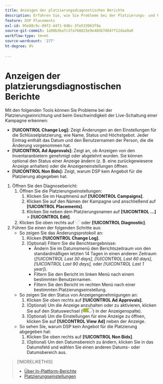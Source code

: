```yaml
---
title: Anzeigen der platzierungsdiagnostischen Berichte
description: Erfahren Sie, wie Sie Probleme bei der Platzierungs- und Platzierungseinrichtung diagnostizieren können.
feature: DSP Placements
exl-id: 95e88c9c-09f2-44f1-9d6c-3fe533963f9a
source-git-commit: 1a98b3ba7c37a768825e9e48db7d847f12daa9a0
workflow-type: tm+mt
source-wordcount: '277'
ht-degree: 0%

---
```


# Anzeigen der platzierungsdiagnostischen Berichte

<!-- Does this really belong in the Campaign Management > Reports section or in the Placements section? -->

Mit den folgenden Tools können Sie Probleme bei der Platzierungseinrichtung und beim Geschwindigkeit der Live-Schaltung einer Kampagne erkennen:

* **[!UICONTROL Change Log]:** Zeigt Änderungen an den Einstellungen für die Schlüsselplatzierung, wie Name, Status und Höchstgebot. Jeder Eintrag enthält das Datum und den Benutzernamen der Person, die die Änderung vorgenommen hat.
* **[!UICONTROL Ad Approvals]:** Zeigt an, ob Anzeigen von den Inventaranbietern genehmigt oder abgelehnt wurden. Sie können optional den Status einer Anzeige ändern (z. B. eine zurückgewiesene Anzeige anhalten) oder die Anzeigeneinstellungen öffnen.
* **[!UICONTROL Non Bids]:** Zeigt, warum DSP kein Angebot für die Platzierung abgegeben hat.

1. Öffnen Sie den Diagnosebericht:
   1. Öffnen Sie die Platzierungseinstellungen:
      1. Klicken Sie im Hauptmenü auf **[!UICONTROL Campaigns]**.
      1. Klicken Sie auf den Namen der Kampagne und anschließend auf **[!UICONTROL Placements]**.
      1. Klicken Sie neben dem Platzierungsnamen auf  **[!UICONTROL ...]** > **[!UICONTROL Edit]**.
   1. Klicken Sie oben rechts auf ![Placement-Diagnose](/help/dsp/assets/placement-diagnostics.png) oder **[!UICONTROL Diagnostic]**.
1. Führen Sie einen der folgenden Schritte aus:
   * So zeigen Sie das Änderungsprotokoll an:
      1. Klicken **[!UICONTROL Change Log]**.
      1. (Optional) Filtern Sie die Berichtsergebnisse:
         * Ändern Sie im Datumsmenü den Berichtszeitraum von den standardmäßigen letzten 14 Tagen in einen anderen Zeitraum (*[!UICONTROL Last 30 days],* *[!UICONTROL Last 60 days],* *[!UICONTROL Last 90 days],* oder *[!UICONTROL Last 1 year]*).
         * Filtern Sie den Bericht im linken Menü nach einem bestimmten Benutzernamen.
         * Filtern Sie den Bericht im rechten Menü nach einer bestimmten Platzierungseinstellung.
   * So zeigen Sie den Status von Anzeigengenehmigungen an:
      1. Klicken Sie oben rechts auf **[!UICONTROL Ad Approvals]**.
      1. (Optional) Um die Anzeige anzuhalten oder zu aktivieren, klicken Sie auf den Statuswechsel (![Statusschalter](/help/dsp/assets/status-switch.png)) in der Anzeigenspalte).
      1. (Optional) Um die Einstellungen für eine Anzeige zu öffnen, klicken Sie auf **[!UICONTROL View Ad]** neben der Anzeige.
   * So sehen Sie, warum DSP kein Angebot für die Platzierung abgegeben hat:
      1. Klicken Sie oben rechts auf **[!UICONTROL Non Bids]**.
      1. (Optional) Um den Datumsbereich zu ändern, klicken Sie in das Datumsfeld und wählen Sie einen anderen Datums- oder Datumsbereich aus.

<!-- Later, add link to >* Definitions for NBRs (Reading No Bid Reports (NBRs)) -->

>[!MORELIKETHIS]
>
>* [Über In-Platform-Berichte](campaign-reports-about.md)
>* [Platzierungseinstellungen](/help/dsp/campaign-management/placements/placement-settings.md)

